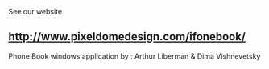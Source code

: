 See our website
## http://www.pixeldomedesign.com/ifonebook/ ##

Phone Book windows application
by : Arthur Liberman & Dima Vishnevetsky